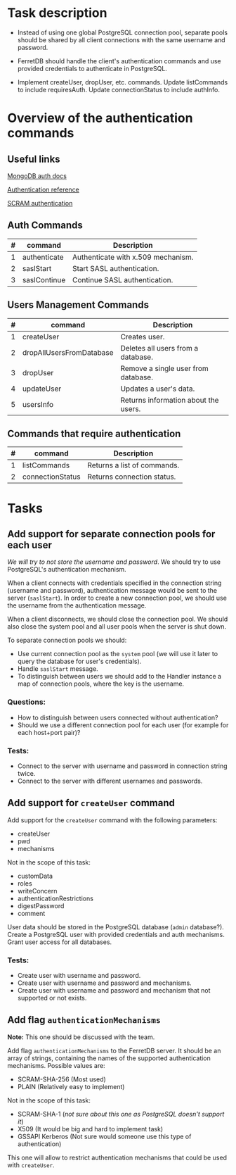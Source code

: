 # Task description

* Instead of using one global PostgreSQL connection pool, separate pools should be shared by all client connections with the same username and password.

* FerretDB should handle the client's authentication commands and use provided credentials to authenticate in PostgreSQL.

* Implement createUser, dropUser, etc. commands.
Update listCommands to include requiresAuth.
Update connectionStatus to include authInfo.

# Overview of the authentication commands

## Useful links

[MongoDB auth docs](https://github.com/mongodb/mongo/blob/a06bc8bbced8f0c60b94ed784f5f105f2f01ed5d/src/mongo/db/auth/README.md)

[Authentication reference](https://www.mongodb.com/docs/manual/core/authentication/)

[SCRAM authentication](https://www.mongodb.com/docs/manual/core/security-scram/)

## Auth Commands

| #   | command      | Description                        |
|-----|--------------|------------------------------------|
| 1   | authenticate | Authenticate with x.509 mechanism. |
| 2   | saslStart    | Start SASL authentication.         |
| 3   | saslContinue | Continue SASL authentication.      |


## Users Management Commands

| #   | command                  | Description                            |
|-----|--------------------------|----------------------------------------|
| 1   | createUser               | Creates user.                          |
| 2   | dropAllUsersFromDatabase | Deletes all users from a database.     |
| 3   | dropUser                 | Remove a single user from database.    |
| 4   | updateUser               | Updates a user's data.                 |
| 5   | usersInfo                | Returns information about the users.   |

## Commands that require authentication

| #   | command          | Description                 |
|-----|------------------|-----------------------------|
| 1   | listCommands     | Returns a list of commands. |
| 2   | connectionStatus | Returns connection status.  |


# Tasks
## Add support for separate connection pools for each user 

*We will try to not store the username and password*.
We should try to use PostgreSQL's authentication mechanism.

When a client connects with credentials specified in the connection string (username and password), authentication message would be sent to the server (`saslStart`).
In order to create a new connection pool, we should use the username from the authentication message.

When a client disconnects, we should close the connection pool.
We should also close the system pool and all user pools when the server is shut down.

To separate connection pools we should:
* Use current connection pool as the `system` pool (we will use it later to query the database for user's credentials).
* Handle `saslStart` message.
* To distinguish between users we should add to the Handler instance a map of connection pools, where the key is the username.

### Questions:
* How to distinguish between users connected without authentication?
* Should we use a different connection pool for each user (for example for each host+port pair)?

### Tests:
* Connect to the server with username and password in connection string twice.
* Connect to the server with different usernames and passwords.

## Add support for `createUser` command

Add support for the `createUser` command with the following parameters:
* createUser
* pwd
* mechanisms

Not in the scope of this task:
* customData
* roles
* writeConcern
* authenticationRestrictions
* digestPassword
* comment

User data should be stored in the PostgreSQL database (`admin` database?).
Create a PostgreSQL user with provided credentials and auth mechanisms.
Grant user access for all databases.

### Tests:

* Create user with username and password.
* Create user with username and password and mechanisms.
* Create user with username and password and mechanism that not supported or not exists.

## Add flag `authenticationMechanisms`

**Note:** This one should be discussed with the team.

Add flag `authenticationMechanisms` to the FerretDB server.
It should be an array of strings, containing the names of the supported authentication mechanisms.
Possible values are:
* SCRAM-SHA-256 (Most used)
* PLAIN (Relatively easy to implement)

Not in the scope of this task:
* SCRAM-SHA-1 (*not sure about this one as PostgreSQL doesn't support it*)
* X509 (It would be big and hard to implement task)
* GSSAPI Kerberos (Not sure would someone use this type of authentication)

This one will allow to restrict authentication mechanisms that could be used with `createUser`.
